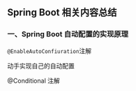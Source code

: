 ## Spring Boot 相关内容总结

### 一、Spring Boot 自动配置的实现原理



`@EnableAutoConfiuration`注解



动手实现自己的自动配置



@Conditional 注解





